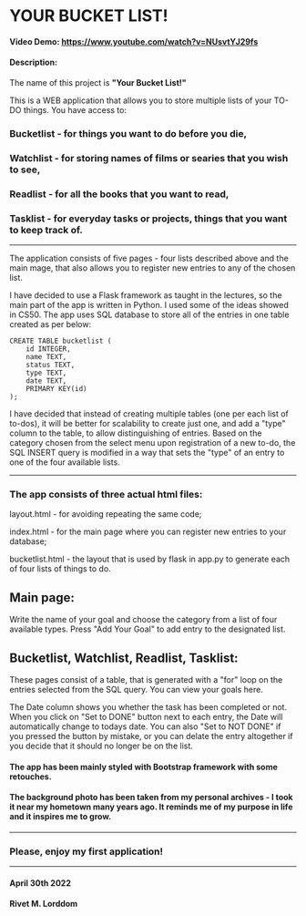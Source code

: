 # YOUR BUCKET LIST!
#### Video Demo:  https://www.youtube.com/watch?v=NUsvtYJ29fs

#### Description:
The name of this project is **"Your Bucket List!"**

This is a WEB application that allows you to store multiple lists of your TO-DO things.
You have access to:
### Bucketlist - for things you want to do before you die,
### Watchlist - for storing names of films or searies that you wish to see,
### Readlist - for all the books that you want to read,
### Tasklist - for everyday tasks or projects, things that you want to keep track of.

----------

The application consists of five pages - four lists described above and the main mage, that also allows you to register new entries to any of the chosen list.

I have decided to use a Flask framework as taught in the lectures, so the main part of the app is written in Python. I used some of the ideas showed in CS50.
The app uses SQL database to store all of the entries in one table created as per below:

    CREATE TABLE bucketlist (
        id INTEGER,
        name TEXT,
        status TEXT, 
        type TEXT, 
        date TEXT,
        PRIMARY KEY(id)
    );

I have decided that instead of creating multiple tables (one per each list of to-dos), it will be better for scalability to create just one, and add a "type" column to the table, to allow distinguishing of entries. 
Based on the category chosen from the select menu upon registration of a new to-do, the SQL INSERT query is modified in a way that sets the "type" of an entry to one of the four available lists.

-----------
### The app consists of three actual html files: 

layout.html - for avoiding repeating the same code; 

index.html - for the main page where you can register new entries to your database;

bucketlist.html - the layout that is used by flask in app.py to generate each of four lists of things to do.

## Main page:
Write the name of your goal and choose the category from a list of four available types. Press "Add Your Goal" to add entry to the designated list.

## Bucketlist, Watchlist, Readlist, Tasklist:
These pages consist of a table, that is generated with a "for" loop on the entries selected from the SQL query. 
You can view your goals here.

The Date column shows you whether the task has been completed or not. When you click on "Set to DONE" button next to each entry, the Date will automatically change to todays date.
You can also "Set to NOT DONE" if you pressed the button by mistake, or you can delate the entry altogether if you decide that it should no longer be on the list.


#### The app has been mainly styled with Bootstrap framework with some retouches. 
#### The background photo has been taken from my personal archives - I took it near my hometown many years ago. It reminds me of my purpose in life and it inspires me to grow.
---
### Please, enjoy my first application!

----
#### April 30th 2022
#### Rivet M. Lorddom